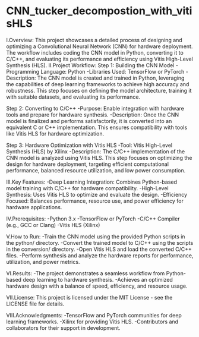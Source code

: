 # CNN_tucker_decompostion_with_vitisHLS
I.Overview:
  This project showcases a detailed process of designing and optimizing a Convolutional Neural Network (CNN) for hardware deployment. The workflow includes coding the CNN model in Python, converting it to C/C++, and evaluating its performance and efficiency using Vitis High-Level Synthesis (HLS).
II.Project Workflow:
Step 1: Building the CNN Model
-Programming Language: Python
-Libraries Used: TensorFlow or PyTorch
-Description: The CNN model is created and trained in Python, leveraging the capabilities of deep learning frameworks to achieve high accuracy and robustness. This step focuses on defining the model architecture, training it with     suitable datasets, and evaluating its performance.

Step 2: Converting to C/C++
-Purpose: Enable integration with hardware tools and prepare for hardware synthesis.
-Description: Once the CNN model is finalized and performs satisfactorily, it is converted into an equivalent C or C++ implementation. This ensures compatibility with tools like Vitis HLS for hardware optimization.

Step 3: Hardware Optimization with Vitis HLS
-Tool: Vitis High-Level Synthesis (HLS) by Xilinx
-Description: The C/C++ implementation of the CNN model is analyzed using Vitis HLS. This step focuses on optimizing the design for hardware deployment, targeting efficient computational performance, balanced resource utilization, and low power consumption.

III.Key Features:
-Deep Learning Integration: Combines Python-based model training with C/C++ for hardware compatibility.
-High-Level Synthesis: Uses Vitis HLS to optimize and evaluate the design.
-Efficiency Focused: Balances performance, resource use, and power efficiency for hardware applications.

IV.Prerequisites:
-Python 3.x
-TensorFlow or PyTorch
-C/C++ Compiler (e.g., GCC or Clang)
-Vitis HLS (Xilinx)

V.How to Run:
-Train the CNN model using the provided Python scripts in the python/ directory.
-Convert the trained model to C/C++ using the scripts in the conversion/ directory.
-Open Vitis HLS and load the converted C/C++ files.
-Perform synthesis and analyze the hardware reports for performance, utilization, and power metrics.

VI.Results:
-The project demonstrates a seamless workflow from Python-based deep learning to hardware synthesis.
-Achieves an optimized hardware design with a balance of speed, efficiency, and resource usage.

VII.License:
This project is licensed under the MIT License - see the LICENSE file for details.

VIII.Acknowledgments:
-TensorFlow and PyTorch communities for deep learning frameworks.
-Xilinx for providing Vitis HLS.
-Contributors and collaborators for their support in development.
